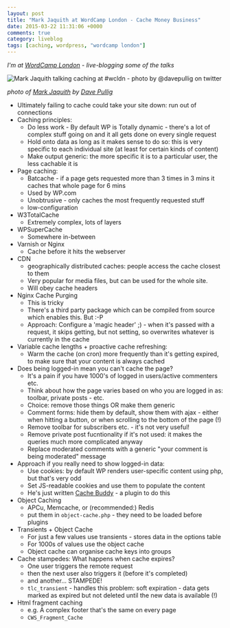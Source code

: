 ```yaml
---
layout: post
title: "Mark Jaquith at WordCamp London - Cache Money Business"
date: 2015-03-22 11:31:06 +0000
comments: true
category: liveblog
tags: [caching, wordpress, "wordcamp london"]
---
```


_I'm at [WordCamp London](http://london.wordcamp.org/2015/) - live-blogging
some of the talks_

![Mark Jaquith talking caching at #wcldn - photo by @davepullig on
twitter](https://pbs.twimg.com/media/CAs0AgdWEAApTMb.jpg)

_photo of [Mark Jaquith](https://twitter.com/markjaquith) by [Dave Pullig](https://twitter.com/davepullig/)_

* Ultimately failing to cache could take your site down: run out of connections
* Caching principles:
    * Do less work - By default WP is Totally dynamic - there's a lot of
      complex stuff going on and it all gets done on every single request
    * Hold onto data as long as it makes sense to do so: this is very specific
      to each individual site (at least for certain kinds of content)
    * Make output generic: the more specific it is to a particular user, the
      less cachable it is
* Page caching:
    * Batcache - if a page gets requested more than 3 times in 3 mins it
      caches that whole page for 6 mins
    * Used by WP.com
    * Unobtrusive - only caches the most frequently requested stuff
    * low-configuration
* W3TotalCache
    * Extremely complex, lots of layers
* WPSuperCache
    * Somewhere in-between
* Varnish or Nginx
    * Cache before it hits the webserver
* CDN
    * geographically distributed caches: people access the cache closest to
      them
    * Very popular for media files, but can be used for the whole site.
    * Will obey cache headers
* Nginx Cache Purging
    * This is tricky
    * There's a third party package which can be compiled from source which
      enables this. But :-P
    * Approach: Configure a 'magic header' ;) - when it's passed with a
      request, it skips getting, but not setting, so overwrites whatever is
      currently in the cache
* Variable cache lengths + proactive cache refreshing:
    * Warm the cache (on cron) more frequently than it's getting expired, to
      make sure that your content is always cached
* Does being logged-in mean you can't cache the page?
    * It's a pain if you have 1000's of logged in users/active commenters etc.
    * Think about how the page varies based on who you are logged in as:
      toolbar, private posts - etc.
    * Choice: remove those things OR make them generic
    * Comment forms: hide them by default, show them with ajax - either when
      hitting a button, or when scrolling to the bottom of the page (!)
    * Remove toolbar for subscribers etc. - it's not very useful!
    * Remove private post fucntionality if it's not used: it makes the queries
      much more complicated anyway
    * Replace moderated comments with a generic "your comment is being
      moderated" message
* Approach if you really need to show logged-in data:
    * Use cookies: by default WP renders user-specific content using php, but
      that's very odd
    * Set JS-readable cookies and use them to populate the content
    * He's just written [Cache Buddy](https://github.com/markjaquith/cache-buddy) - a plugin to do this
* Object Caching
    * APCu, Memcache, or (recommended:) Redis
    * put them in `object-cache.php` - they need to be loaded before plugins
* Transients + Object Cache
    * For just a few values use transients - stores data in the options table
    * For 1000s of values use the object cache
    * Object cache can organise cache keys into groups
* Cache stampedes: What happens when cache expires?
    * One user triggers the remote request
    * then the next user also triggers it (before it's completed)
    * and another... STAMPEDE!
    * `tlc_transient` - handles this problem: soft expiration - data gets
      marked as expired but not deleted until the new data is available (!)
* Html fragment caching
    * e.g. A complex footer that's the same on every page
    * `CWS_Fragment_Cache`
